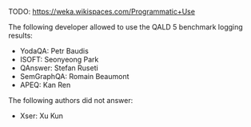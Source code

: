 TODO: https://weka.wikispaces.com/Programmatic+Use

The following developer allowed to use the QALD 5 benchmark logging results:
 
* YodaQA: Petr Baudis 
* ISOFT: Seonyeong Park  
* QAnswer: Stefan Ruseti 
* SemGraphQA: Romain Beaumont 
* APEQ:  Kan Ren 

The following authors did not answer:
* Xser: Xu Kun  
